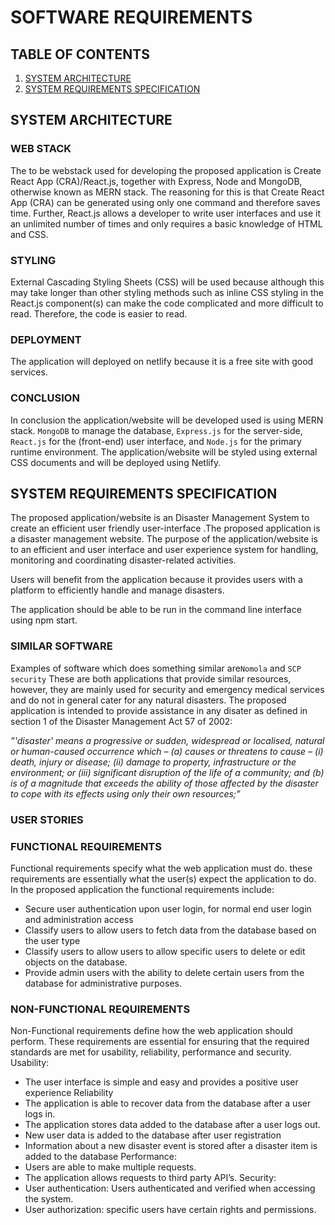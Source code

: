 # SOFTWARE REQUIREMENTS

## TABLE OF CONTENTS 
1. [SYSTEM ARCHITECTURE](#system-architecture)
2. [SYSTEM REQUIREMENTS SPECIFICATION](#system-architecture)

## SYSTEM ARCHITECTURE

### WEB STACK
The to be webstack used for developing the proposed application is Create React App (CRA)/React.js, together with Express, Node and MongoDB, otherwise known as MERN stack. 
The reasoning for this is that Create React App (CRA) can be generated using only one command and therefore saves time. Further, React.js allows a developer to write user interfaces and use it an unlimited number of times and only requires a basic knowledge of HTML and CSS.

### STYLING
External Cascading Styling Sheets (CSS) will be used because although this may take longer than other styling methods such as inline CSS styling in the React.js component(s) can make the code complicated and more difficult to read. Therefore, the code is easier to read.

### DEPLOYMENT
The application will deployed on netlify because it is a free site with good services.

### CONCLUSION
In conclusion the application/website will be developed used is using MERN stack. `MongoDB` to manage the database, `Express.js` for the server-side, `React.js` for the (front-end) user interface, and `Node.js` for the primary runtime environment. The application/website will be styled using external CSS documents and will be deployed using Netlify.

## SYSTEM REQUIREMENTS SPECIFICATION

The proposed application/website is an Disaster Management System to create an efficient user friendly user-interface .The proposed application is a disaster management website. The purpose of the application/website is to an efficient and user interface and user experience system for handling, monitoring and coordinating disaster-related activities.

Users will benefit from the application because it provides users with a platform to efficiently handle and manage disasters. 

The application should be able to be run in the command line interface using npm start.

### SIMILAR SOFTWARE
Examples of software which does something similar are`Nomola` and `SCP security` These are both applications that provide similar resources, however, they are mainly used for security and emergency medical services and do not in general cater for any natural disasters. The proposed application is intended to provide assistance in any disater as defined in section 1 of the Disaster Management Act 57 of 2002:

_”'disaster' means a progressive or sudden, widespread or localised, natural or human-caused occurrence which –
(a)	causes or threatens to cause – 
    (i)	death, injury or disease;
    (ii)	damage to property, infrastructure or the environment; or
    (iii)	significant disruption of the life of a community; and
(b)	is of a magnitude that exceeds the ability of those affected by the disaster to cope with its effects using only their own resources;”_

### USER STORIES


### FUNCTIONAL REQUIREMENTS

Functional requirements specify what the web application must do. these requirements are essentially what the user(s) expect the application to do.
In the proposed application the functional requirements include:
-	Secure user authentication upon user login, for normal end user login and administration access
-	Classify users to allow users to fetch data from the database based on the user type
-	Classify users to allow users to allow specific users to delete or edit objects on the database.
-	Provide admin users with the ability to delete certain users from the database for administrative purposes.


### NON-FUNCTIONAL REQUIREMENTS 

Non-Functional requirements define how the web application should perform. These requirements are essential for ensuring that the required standards are met for usability, reliability, performance and security.
Usability: 
-	The user interface is simple and easy and provides a positive user experience
Reliability 
-	The application is able to recover data from the database after a user logs in.
-	The application stores data added to the database after a user logs out.
-	New user data is added to the database after user registration
-	Information about a new disaster event is stored after a disaster item is added to the database
Performance:
-	Users are able to make multiple requests. 
-	The application allows requests to third party API’s.
Security:
-	User authentication: Users authenticated and verified when accessing the system.
-	User authorization: specific users have certain rights and permissions.


